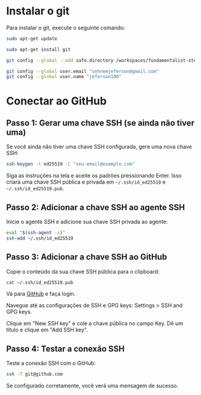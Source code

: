 # Instalar o git

Para instalar o git, execute o seguinte comando:

```bash
sudo apt-get update
```	
```bash
sudo apt-get install git
```
```bash
git config --global --add safe.directory /workspaces/fundamentalist-stock-brazil
```
```bash
git config --global user.email "sehnemjeferson@gmail.com"
git config --global user.name "jeferson100"
```
# Conectar ao GitHub
## Passo 1: Gerar uma chave SSH (se ainda não tiver uma)
Se você ainda não tiver uma chave SSH configurada, gere uma nova chave SSH:

```bash
ssh-keygen -t ed25519 -C "seu-email@example.com"
```

Siga as instruções na tela e aceite os padrões pressionando Enter. Isso criará uma chave SSH pública e privada em `~/.ssh/id_ed25519` e `~/.ssh/id_ed25519.pub`.

## Passo 2: Adicionar a chave SSH ao agente SSH

Inicie o agente SSH e adicione sua chave SSH privada ao agente:

```bash
eval "$(ssh-agent -s)"
ssh-add ~/.ssh/id_ed25519
```
## Passo 3: Adicionar a chave SSH ao GitHub

Copie o conteúdo da sua chave SSH pública para o clipboard:
```bash
cat ~/.ssh/id_ed25519.pub
```
Vá para [GitHub](https://github.com/settings/keys) e faça login.

Navegue até as configurações de SSH e GPG keys: Settings > SSH and GPG keys.

Clique em "New SSH key" e cole a chave pública no campo Key. Dê um título e clique em "Add SSH key".

## Passo 4: Testar a conexão SSH
Teste a conexão SSH com o GitHub:

```bash
ssh -T git@github.com
```
Se configurado corretamente, você verá uma mensagem de sucesso.





